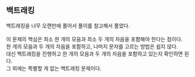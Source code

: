 ## 백트래킹
백트래킹을 너무 오랜만에 풀어서 풀이를 참고해서 풀었다.   
<br>
이 문제의 핵심은 최소 한 개의 모음과 최소 두 개의 자음을 포함해야 한다는 점이다.   
한 개의 모음과 두 개의 자음을 포함하고, 나머지 문자를 고르는 방법은 쉽지 않다.   
대신 백트래킹을 진행하고 한 개의 모음과 두 개의 자음을 포함하고 있는지 확인하면 된다.   
그 외에는 특별할 게 없는 백트래킹 문제이다.